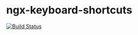 # ngx-keyboard-shortcuts

[![Build Status](https://dev.azure.com/milesdevservices/ngx-keyboard-shortcuts/_apis/build/status/milesdevservices.ngx-keyboard-shortcuts?branchName=develop)](https://dev.azure.com/milesdevservices/ngx-keyboard-shortcuts/_build/latest?definitionId=1&branchName=develop)
